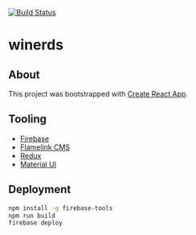 [![Build Status](https://travis-ci.org/christylaguardia/winerds.svg?branch=master)](https://travis-ci.org/christylaguardia/winerds)

# winerds

## About

This project was bootstrapped with [Create React App](https://github.com/facebookincubator/create-react-app).

## Tooling

- [Firebase](https://firebase.google.com/)
- [Flamelink CMS](https://flamelink.io/)
- [Redux](https://redux.js.org/)
- [Material UI](https://material-ui.com/)

## Deployment

```bash
npm install -g firebase-tools
npm run build
firebase deploy
```
